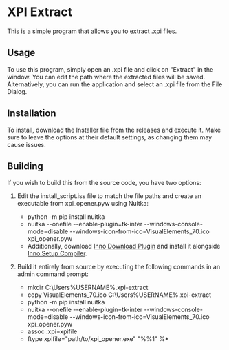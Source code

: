 # XPI Extract 
 
This is a simple program that allows you to extract .xpi files. 
 
## Usage 
 
To use this program, simply open an .xpi file and click on "Extract" in the window. You can edit the path where the extracted files will be saved. Alternatively, you can run the application and select an .xpi file from the File Dialog. 
 
## Installation 
 
To install, download the Installer file from the releases and execute it. Make sure to leave the options at their default settings, as changing them may cause issues. 
 
## Building 
 
If you wish to build this from the source code, you have two options: 
 
1. Edit the  install_script.iss  file to match the file paths and create an executable from  xpi_opener.pyw  using Nuitka: 
   -  python -m pip install nuitka  
   -  nuitka --onefile --enable-plugin=tk-inter --windows-console-mode=disable --windows-icon-from-ico=VisualElements_70.ico xpi_opener.pyw  
   - Additionally, download [Inno Download Plugin](https://drive.google.com/drive/folders/0Bzw1xBVt0mokSXZrUEFIanV4azA?usp=sharing#list) and install it alongside [Inno Setup Compiler](https://jrsoftware.org/isdl.php). 
 
2. Build it entirely from source by executing the following commands in an admin command prompt: 
   -  mkdir C:\Users\%USERNAME%\.xpi-extract  
   -  copy VisualElements_70.ico C:\Users\%USERNAME%\.xpi-extract  
   -  python -m pip install nuitka  
   -  nuitka --onefile --enable-plugin=tk-inter --windows-console-mode=disable --windows-icon-from-ico=VisualElements_70.ico xpi_opener.pyw  
   -  assoc .xpi=xpifile  
   -  ftype xpifile="path/to/xpi_opener.exe" "%%1" %*  
